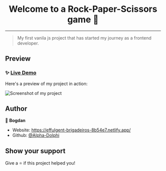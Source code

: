 <h1 align="center">Welcome to a Rock-Paper-Scissors game 👋</h1>

---

> My first vanila js project that has started my journey as a frontend developer.

## Preview

### ✨ [Live Demo](https://alpha-dolphi.github.io/Rock-Paper-Scissors/)

Here's a preview of my project in action:

![Screenshot of my project](https://user-images.githubusercontent.com/104200337/236616985-a677a176-e83d-4d93-a072-81cd19e0ab8a.png)

## Author

👤 **Bogdan**

* Website: https://effulgent-brigadeiros-8b54e7.netlify.app/
* Github: [@Alpha-Dolphi](https://github.com/Alpha-Dolphi)

## Show your support

Give a ⭐️ if this project helped you!
